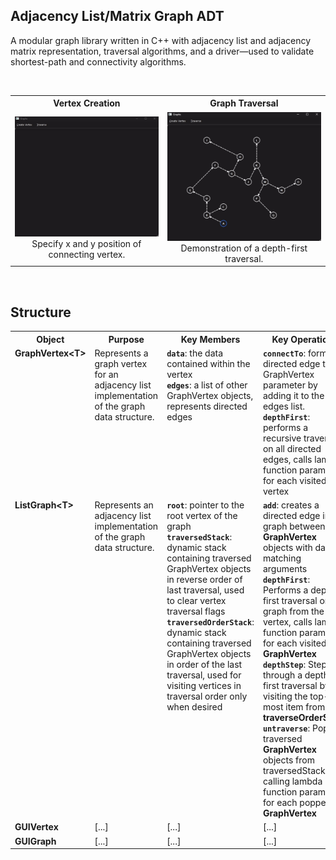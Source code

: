 ## Adjacency List/Matrix Graph ADT
A modular graph library written in C++ with adjacency list and adjacency matrix representation, traversal algorithms, and a driver—used to validate shortest-path and connectivity algorithms.

<br>
<table>
    <tr>
        <th>Vertex Creation</th>
        <th>Graph Traversal</th>
    </tr>
    <tr align="center">
        <td>
            <img src="./images/graphs_add_vertices.gif"><br>
            Specify x and y position of connecting vertex.
        </td>
        <td >
            <img src="./images/graphs_traverse.gif"><br>
            Demonstration of a depth-first traversal.
        </td>
    </tr>
</table><br>

## Structure
<table>
    <tr>
        <th>Object</th>
        <th>Purpose</th>
        <th>Key Members</th>
        <th>Key Operations</th>
    </tr>
    <tr valign="top">
        <td>
            <strong>GraphVertex&lt;T&gt;</strong>
        </td>
        <td >
            Represents a graph vertex for an adjacency list implementation of the graph data structure.
        </td>
        <td>
            <code><strong>data</strong></code>: the data contained within the vertex<br>
            <code><strong>edges</strong></code>: a list of other GraphVertex objects, represents directed edges<br>
        </td>
        <td >
            <code><strong>connectTo</strong></code>: forms a directed edge to GraphVertex parameter by adding it to the edges list.<br>
            <code><strong>depthFirst</strong></code>: performs a recursive traversal on all directed edges, calls lambda function parameter for each visited vertex
        </td>
    </tr>
    <tr valign="top">
        <td>
            <strong>ListGraph&lt;T&gt;</strong>
        </td>
        <td >
            Represents an adjacency list implementation of the graph data structure.
        </td>
        <td >
            <code><strong>root</strong></code>: pointer to the root vertex of the graph<br>
            <code><strong>traversedStack</strong></code>: dynamic stack containing traversed GraphVertex objects in reverse order of last traversal, used to clear vertex traversal flags<br>
            <code><strong>traversedOrderStack</strong></code>: dynamic stack containing traversed GraphVertex objects in order of the last traversal, used for visiting vertices in traversal order only when desired
        </td>
        <td>
            <code><strong>add</strong></code>: creates a directed edge in the graph between two <strong>GraphVertex</strong> objects with data matching arguments<br>
            <code><strong>depthFirst</strong></code>: Performs a depth-first traversal on the graph from the root vertex, calls lambda function parameter for each visited <strong>GraphVertex</strong><br>
            <code><strong>depthStep</strong></code>: Step through a depth-first traversal by visiting the top-most item from the <strong>traverseOrderStack</strong>
            <code><strong>untraverse</strong></code>: Pops traversed <strong>GraphVertex</strong> objects from <storng>traversedStack</storng>, calling lambda function parameter for each popped <strong>GraphVertex</strong>
        </td>
    </tr>
    <tr valign="top">
        <td>
            <strong>GUIVertex</strong>
        </td>
        <td >
            [...]
        </td>
        <td >
            [...]
        </td>
        <td >
            [...]
        </td>
    </tr>
    <tr valign="top">
        <td>
            <strong>GUIGraph</strong>
        </td>
        <td >
            [...]
        </td>
        <td >
            [...]
        </td>
        <td >
            [...]
        </td>
    </tr>
</table>